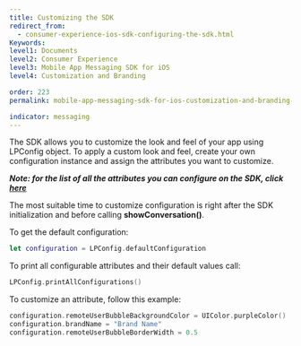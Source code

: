 ```yaml
---
title: Customizing the SDK
redirect_from:
  - consumer-experience-ios-sdk-configuring-the-sdk.html
Keywords:
level1: Documents
level2: Consumer Experience
level3: Mobile App Messaging SDK for iOS
level4: Customization and Branding

order: 223
permalink: mobile-app-messaging-sdk-for-ios-customization-and-branding-customizing-the-sdk.html

indicator: messaging
---
```


The SDK allows you to customize the look and feel of your app using LPConfig object. To apply a custom look and feel, create your own configuration instance and assign the attributes you want to customize.

_**Note: for the list of all the attributes you can configure on the SDK, click [here](consumer-experience-ios-sdk-attributes.html)**_

The most suitable time to customize configuration is right after the SDK initialization and before calling **showConversation()**.

To get the default configuration:

```swift
let configuration = LPConfig.defaultConfiguration
```

To print all configurable attributes and their default values call:

```swift
LPConfig.printAllConfigurations()
```

To customize an attribute, follow this example:

```swift
configuration.remoteUserBubbleBackgroundColor = UIColor.purpleColor()
configuration.brandName = "Brand Name"
configuration.remoteUserBubbleBorderWidth = 0.5
```
